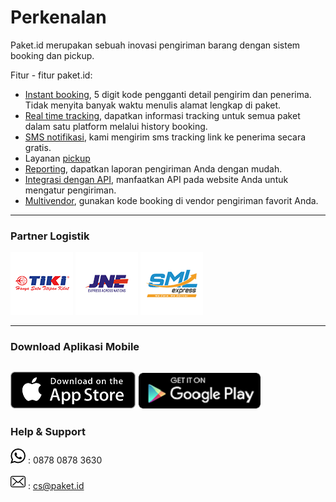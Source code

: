 # Perkenalan

Paket.id merupakan sebuah inovasi pengiriman barang dengan sistem booking dan pickup.

Fitur - fitur paket.id:

* [Instant booking](kode-booking.md), 5 digit kode pengganti detail pengirim dan penerima. Tidak menyita banyak waktu menulis alamat lengkap di paket.
* [Real time tracking](tracking.md), dapatkan informasi tracking untuk semua paket dalam satu platform melalui history booking.
* [SMS notifikasi](sms-tracking.md), kami mengirim sms tracking link ke penerima secara gratis.
* Layanan [pickup](pickup.md)
* [Reporting](laporan-pengiriman.md), dapatkan laporan pengiriman Anda dengan mudah.
* [Integrasi dengan API](api.md), manfaatkan API pada website Anda untuk mengatur pengiriman.
* [Multivendor](syarat-dan-ketentuan.md), gunakan kode booking di vendor pengiriman favorit Anda.

---

### Partner Logistik

![](/assets/tiki.png) ![](/assets/jne.png) ![](/assets/sml.png)

---

### Download Aplikasi Mobile

## [![](/assets/Download_on_the_App_Store_Badge.svg.png)](https://itunes.apple.com/us/app/paket-id/id1079939249?ls=1&mt=8) [![](/assets/en-play-badge.png)](https://play.google.com/store/apps/details?id=com.indoskyware.paket&utm_source=global_co&utm_medium=prtnr&utm_content=Mar2515&utm_campaign=PartBadge&pcampaignid=MKT-Other-global-all-co-prtnr-py-PartBadge-Mar2515-1)

### Help & Support

![](/assets/whatsapp-logo-variant.png) : 0878 0878 3630

![](/assets/envelope.png) : cs@paket.id

